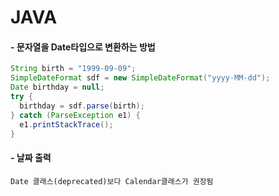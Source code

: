 # JAVA
#### - 문자열을 Date타입으로 변환하는 방법  
  ``` java    
  String birth = "1999-09-09";
  SimpleDateFormat sdf = new SimpleDateFormat("yyyy-MM-dd");
  Date birthday = null;
  try {
    birthday = sdf.parse(birth);
  } catch (ParseException e1) {
    e1.printStackTrace();
  }  
  ```  

#### - 날짜 출력
    Date 클래스(deprecated)보다 Calendar클래스가 권장됨

